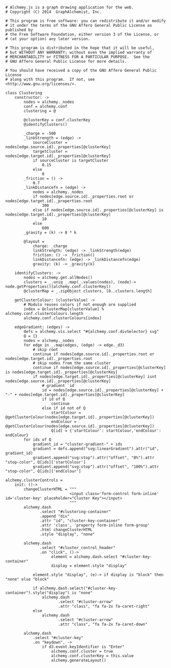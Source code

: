     # Alchemy.js is a graph drawing application for the web.
    # Copyright (C) 2014  GraphAlchemist, Inc.

    # This program is free software: you can redistribute it and/or modify
    # it under the terms of the GNU Affero General Public License as published by
    # the Free Software Foundation, either version 3 of the License, or
    # (at your option) any later version.

    # This program is distributed in the hope that it will be useful,
    # but WITHOUT ANY WARRANTY; without even the implied warranty of
    # MERCHANTABILITY or FITNESS FOR A PARTICULAR PURPOSE.  See the
    # GNU Affero General Public License for more details.

    # You should have received a copy of the GNU Affero General Public License
    # along with this program.  If not, see <http://www.gnu.org/licenses/>.

    class Clustering
        constructor: ->
            nodes = alchemy._nodes
            conf = alchemy.conf
            clustering = @

            @clusterKey = conf.clusterKey
            @identifyClusters()
        
            _charge = -500
            _linkStrength = (edge) ->
                sourceCluster = nodes[edge.source.id]._properties[@clusterKey]
                targetCluster = nodes[edge.target.id]._properties[@clusterKey]
                if sourceCluster is targetCluster
                    0.15
                else
                    0
            _friction = () ->
                0.7
            _linkDistancefn = (edge) ->
                nodes = alchemy._nodes
                if nodes[edge.source.id]._properties.root or nodes[edge.target.id]._properties.root
                    300
                else if nodes[edge.source.id]._properties[@clusterKey] is nodes[edge.target.id]._properties[@clusterKey]
                    10
                else
                    600
            _gravity = (k) -> 8 * k

            @layout =
                charge: _charge
                linkStrength: (edge) -> _linkStrength(edge)
                friction: () -> _friction()
                linkDistancefn: (edge) -> _linkDistancefn(edge)
                gravity: (k) -> _gravity(k)

        identifyClusters: ->
            nodes = alchemy.get.allNodes()
            clusters = _.uniq _.map(_.values(nodes), (node)-> node.getProperties()[alchemy.conf.clusterKey])
            @clusterMap = _.zipObject clusters, [0..clusters.length]
        
        getClusterColour: (clusterValue) ->
            # Modulo reuses colors if not enough are supplied
            index = @clusterMap[clusterValue] % alchemy.conf.clusterColours.length
            alchemy.conf.clusterColours[index]

        edgeGradient: (edges) ->
            defs = alchemy.vis.select "#{alchemy.conf.divSelector} svg"
            Q = {}
            nodes = alchemy._nodes
            for edge in _.map(edges, (edge) -> edge._d3)
                # skip root
                continue if nodes[edge.source.id]._properties.root or nodes[edge.target.id]._properties.root
                # skip nodes from the same cluster
                continue if nodes[edge.source.id]._properties[@clusterKey] is nodes[edge.target.id]._properties[@clusterKey]
                if nodes[edge.target.id]._properties[@clusterKey] isnt nodes[edge.source.id]._properties[@clusterKey]
                    # gradient `id`
                    id = nodes[edge.source.id]._properties[@clusterKey] + "-" + nodes[edge.target.id]._properties[@clusterKey]
                    if id of Q
                        continue
                    else if id not of Q
                        startColour = @getClusterColour(nodes[edge.target.id]._properties[@clusterKey])
                        endColour = @getClusterColour(nodes[edge.source.id]._properties[@clusterKey])
                        Q[id] = {'startColour': startColour,'endColour': endColour}
            for ids of Q
                gradient_id = "cluster-gradient-" + ids
                gradient = defs.append("svg:linearGradient").attr("id", gradient_id)
                gradient.append("svg:stop").attr("offset", "0%").attr "stop-color", Q[ids]['startColour']
                gradient.append("svg:stop").attr("offset", "100%").attr "stop-color", Q[ids]['endColour']
        
    alchemy.clusterControls =
        init: ()->
            changeClusterHTML = """
                                <input class='form-control form-inline' id='cluster-key' placeholder="Cluster Key"></input>
                                """
            alchemy.dash
                   .select "#clustering-container"
                   .append "div"
                   .attr "id", "cluster-key-container"
                   .attr 'class', 'property form-inline form-group'
                   .html changeClusterHTML
                   .style "display", "none"
                
            alchemy.dash
                   .select "#cluster_control_header"
                   .on "click", ()->
                        element = alchemy.dash.select "#cluster-key-container"
                        display = element.style "display"

                element.style "display", (e)-> if display is "block" then "none" else "block"

                if alchemy.dash.select("#cluster-key-container").style("display") is "none"
                    alchemy.dash
                           .select "#cluster-arrow"
                           .attr "class", "fa fa-2x fa-caret-right"
                else 
                    alchemy.dash
                           .select "#cluster-arrow"
                           .attr "class", "fa fa-2x fa-caret-down"
            
            alchemy.dash
                .select "#cluster-key"
                .on "keydown", -> 
                    if d3.event.keyIdentifier is "Enter"
                        alchemy.conf.cluster = true
                        alchemy.conf.clusterKey = this.value
                        alchemy.generateLayout()
